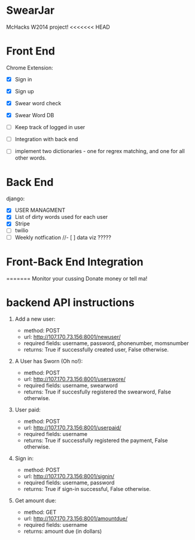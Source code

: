 SwearJar
========

McHacks W2014 project!
<<<<<<< HEAD



Front End
=========
Chrome Extension:
- [X] Sign in
- [X] Sign up
- [X] Swear word check
- [X] Swear Word DB
- [ ] Keep track of logged in user
- [ ] Integration with back end
- [ ] implement two dictionaries - one for regrex matching, and one for all other words.


Back End
=========
django:
- [x] USER MANAGMENT
- [x] List of dirty words used for each user
- [X] Stripe
- [ ] twilio
- [ ] Weekly notfication
//- [ ] data viz ?????

Front-Back End Integration
=========


=======
Monitor your cussing
Donate money or tell ma!


backend API instructions
=======

1. Add a new user:
	* method: POST
	* url: http://107.170.73.156:8001/newuser/
	* required fields: username, password, phonenumber, momsnumber
	* returns: True if successfully created user, False otherwise.

2. A User has Sworn (Oh no!):
	* method: POST
	* url: http://107.170.73.156:8001/userswore/
	* required fields: username, swearword
	* returns: True if succesfully registered the swearword, False otherwise.

3. User paid:
	* method: POST
	* url: http://107.170.73.156:8001/userpaid/
	* required fields: username
	* returns: True if successfully registered the payment, False otherwise.

4. Sign in:
	* method: POST
	* url: http://107.170.73.156:8001/signin/
	* required fields: username, password
	* returns: True if sign-in successful, False otherwise.

5. Get amount due:
	* method: GET
	* url: http://107.170.73.156:8001/amountdue/
	* required fields: username
	* returns: amount due (in dollars)

